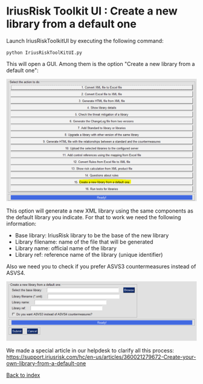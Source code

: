 IriusRisk Toolkit UI : Create a new library from a default one
===================================================================    

Launch IriusRiskToolkitUI by executing the following command:    

``` 
python IriusRiskToolKitUI.py
```    

This will open a GUI. Among them is the option "Create a new library from a default one":

![](attachments/createNewLibrary/create1.png)

This option will generate a new XML library using the same components as the default library you indicate. For that to work we need the following information:
* Base library: IriusRisk library to be the base of the new library
* Library filename: name of the file that will be generated
* Library name: official name of the library
* Library ref: reference name of the library (unique identifier)

Also we need you to check if you prefer ASVS3 countermeasures instead of ASVS4.

![](attachments/createNewLibrary/create2.png)

We made a special article in our helpdesk to clarify all this process:
https://support.iriusrisk.com/hc/en-us/articles/360021279672-Create-your-own-library-from-a-default-one

[Back to index](Readme.md)